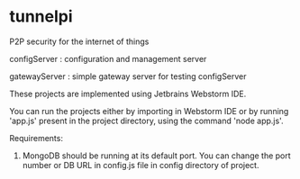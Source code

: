 # tunnelpi
P2P security for the internet of things

configServer : configuration and management server

gatewayServer : simple gateway server for testing configServer  

These projects are implemented using Jetbrains Webstorm IDE.

You can run the projects either by importing in Webstorm IDE or by running 'app.js' present in the project directory, using the command 'node app.js'.

Requirements:

1. MongoDB should be running at its default port. You can change the port number or DB URL in config.js file in config directory of project.  

